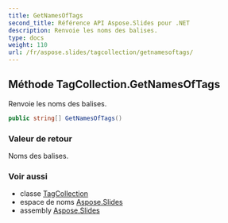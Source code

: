 ```yaml
---
title: GetNamesOfTags
second_title: Référence API Aspose.Slides pour .NET
description: Renvoie les noms des balises.
type: docs
weight: 110
url: /fr/aspose.slides/tagcollection/getnamesoftags/
---
```


## Méthode TagCollection.GetNamesOfTags

Renvoie les noms des balises.

```csharp
public string[] GetNamesOfTags()
```

### Valeur de retour

Noms des balises.

### Voir aussi

* classe [TagCollection](../../tagcollection)
* espace de noms [Aspose.Slides](../../tagcollection)
* assembly [Aspose.Slides](../../../)

<!-- NE PAS ÉDITER : généré par xmldocmd pour Aspose.Slides.dll -->